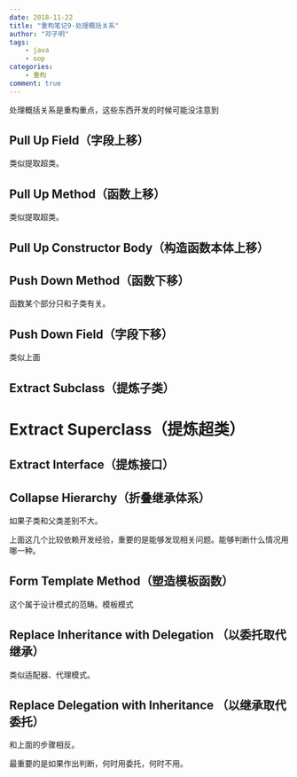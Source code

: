 ```yaml
---
date: 2018-11-22
title: "重构笔记9-处理概括关系"
author: "邓子明"
tags:
    - java
    - oop
categories:
    - 重构
comment: true
---
```


处理概括关系是重构重点，这些东西开发的时候可能没注意到

## Pull Up Field（字段上移）

类似提取超类。

## Pull Up Method（函数上移）

类似提取超类。

## Pull Up Constructor Body（构造函数本体上移）

## Push Down Method（函数下移）

函数某个部分只和子类有关。

## Push Down Field（字段下移）

类似上面

## Extract Subclass（提炼子类）

# Extract Superclass（提炼超类）

## Extract Interface（提炼接口）

## Collapse Hierarchy（折叠继承体系）

如果子类和父类差别不大。

上面这几个比较依赖开发经验，重要的是能够发现相关问题。能够判断什么情况用哪一种。



## Form Template Method（塑造模板函数）

这个属于设计模式的范畴。模板模式

## Replace Inheritance with Delegation （以委托取代继承）

类似适配器、代理模式。

## Replace Delegation with Inheritance （以继承取代委托）

和上面的步骤相反。

最重要的是如果作出判断，何时用委托，何时不用。
